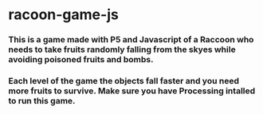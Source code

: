 # racoon-game-js

### This is a game made with P5 and Javascript of a Raccoon who needs to take fruits randomly falling from the skyes while avoiding poisoned fruits and bombs. 
### Each level of the game the objects fall faster and you need more fruits to survive. Make sure you have Processing intalled to run this game. 
